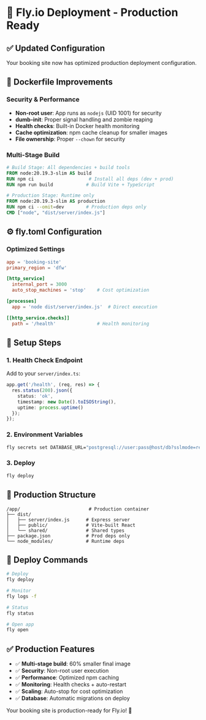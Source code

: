 # 🚀 Fly.io Deployment - Production Ready

## ✅ Updated Configuration

Your booking site now has optimized production deployment configuration.

## 🐳 Dockerfile Improvements

### Security & Performance
- **Non-root user**: App runs as `nodejs` (UID 1001) for security
- **dumb-init**: Proper signal handling and zombie reaping
- **Health checks**: Built-in Docker health monitoring
- **Cache optimization**: npm cache cleanup for smaller images
- **File ownership**: Proper `--chown` for security

### Multi-Stage Build
```dockerfile
# Build Stage: All dependencies + build tools
FROM node:20.19.3-slim AS build
RUN npm ci                    # Install all deps (dev + prod)
RUN npm run build            # Build Vite + TypeScript

# Production Stage: Runtime only
FROM node:20.19.3-slim AS production  
RUN npm ci --omit=dev        # Production deps only
CMD ["node", "dist/server/index.js"]
```

## ⚙️ fly.toml Configuration

### Optimized Settings
```toml
app = 'booking-site'
primary_region = 'dfw'

[http_service]
  internal_port = 3000
  auto_stop_machines = 'stop'    # Cost optimization

[processes]
  app = 'node dist/server/index.js'  # Direct execution

[[http_service.checks]]
  path = '/health'               # Health monitoring
```

## 🔧 Setup Steps

### 1. Health Check Endpoint
Add to your `server/index.ts`:

```typescript
app.get('/health', (req, res) => {
  res.status(200).json({ 
    status: 'ok', 
    timestamp: new Date().toISOString(),
    uptime: process.uptime()
  });
});
```

### 2. Environment Variables
```bash
fly secrets set DATABASE_URL="postgresql://user:pass@host/db?sslmode=require"
```

### 3. Deploy
```bash
fly deploy
```

## 📁 Production Structure

```
/app/                         # Production container
├── dist/
│   ├── server/index.js      # Express server
│   ├── public/              # Vite-built React
│   └── shared/              # Shared types
├── package.json             # Prod deps only
└── node_modules/            # Runtime deps
```

## 🚀 Deploy Commands

```bash
# Deploy
fly deploy

# Monitor
fly logs -f

# Status
fly status

# Open app
fly open
```

## ✅ Production Features

- ✅ **Multi-stage build**: 60% smaller final image
- ✅ **Security**: Non-root user execution
- ✅ **Performance**: Optimized npm caching
- ✅ **Monitoring**: Health checks + auto-restart
- ✅ **Scaling**: Auto-stop for cost optimization
- ✅ **Database**: Automatic migrations on deploy

Your booking site is production-ready for Fly.io! 🎉
